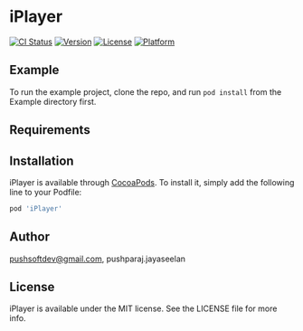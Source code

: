 # iPlayer

[![CI Status](https://img.shields.io/travis/pushsoftdev@gmail.com/iPlayer.svg?style=flat)](https://travis-ci.org/pushsoftdev@gmail.com/iPlayer)
[![Version](https://img.shields.io/cocoapods/v/iPlayer.svg?style=flat)](https://cocoapods.org/pods/iPlayer)
[![License](https://img.shields.io/cocoapods/l/iPlayer.svg?style=flat)](https://cocoapods.org/pods/iPlayer)
[![Platform](https://img.shields.io/cocoapods/p/iPlayer.svg?style=flat)](https://cocoapods.org/pods/iPlayer)

## Example

To run the example project, clone the repo, and run `pod install` from the Example directory first.

## Requirements

## Installation

iPlayer is available through [CocoaPods](https://cocoapods.org). To install
it, simply add the following line to your Podfile:

```ruby
pod 'iPlayer'
```

## Author

pushsoftdev@gmail.com, pushparaj.jayaseelan

## License

iPlayer is available under the MIT license. See the LICENSE file for more info.
